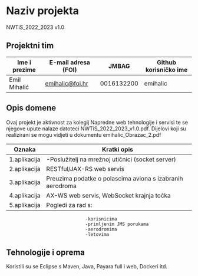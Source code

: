 
# Naziv projekta
NWTiS_2022_2023 v1.0

## Projektni tim

Ime i prezime | E-mail adresa (FOI) |    JMBAG   | Github korisničko ime
------------  | ------------------- | ---------- | ---------------------
Emil Mihalić  | emihalic@foi.hr     | 0016132200 | emihalic

## Opis domene

Ovaj projekt je aktivnost za kolegij Napredne web tehnologije i servisi te se njegove upute nalaze datoteci NWTiS_2022_2023_v1.0.pdf.
Dijelovi koji su realizirani se mogu vidjeti u dokumentu emihalic_Obrazac_2.pdf


Oznaka | Kratki opis
------------ | ----------- 
1.aplikacija | -Poslužitelj na mrežnoj utičnici (socket server)
2.aplikacija |  RESTful/JAX-RS web servis
3.aplikacija |  Preuzima podatke o polascima aviona s izabranih aerodroma
4.aplikacija | AX-WS web servis, WebSocket krajnja točka
5.aplikacija | Pogledi za rad s: 
                                  -korisnicima 
                                  -primljenim JMS porukama
                                  -aerodromima
                                  -letovima

## Tehnologije i oprema

Koristili su se Eclipse s Maven, Java, Payara full i web, Dockeri itd.
